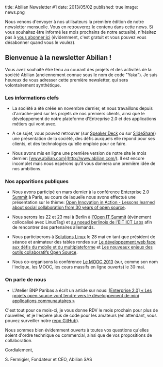 title: Abilian Newsletter #1
date: 2013/05/02
published: true
image: news.png

Nous venons d'envoyer à nos utilisateurs la première édition de notre newsletter mensuelle. Vous en retrouverez le contenu dans cette news. Si vous souhaitez être informé les mois prochains de notre actualité, n'hésitez pas à [vous abonner ici](http://eepurl.com/txGlH) (évidemment, c'est gratuit et vous pouvez vous désabonner quand vous le voulez).


## Bienvenue à la newsletter Abilian !

Vous avez souhaité être tenu au courant des projets et des activités de la société Abilian (anciennement connue sous le nom de code "Yaka"). Je suis heureux de vous adresser cette première newsletter, qui sera volontairement synthétique.

### Les informations clefs

- La société a été créée en novembre dernier, et nous travaillons depuis d'arrache-pied sur les projets de nos premiers clients, ainsi que le développement de notre plateforme d'Entreprise 2.0 et des applications métiers qui vont avec.

- A ce sujet, vous pouvez retrouver (sur [Speaker Deck](https://speakerdeck.com/sfermigier/pitch-abilian-mai-2013) ou sur [SlideShare](http://www.slideshare.net/sfermigier/pitch-abilian-mai-2013)) une présentation de la société, des défis auxquels elle répond pour ses clients, et des technologies qu'elle emploie pour ce faire.

- Nous avons mis en ligne une première version de notre site le mois dernier:
  [www.abilian.com](http://www.abilian.com/). Il est encore incomplet mais nous espérons qu'il vous donnera une première idée de nos ambitions.

### Nos apparitions publiques

- Nous avons participé en mars dernier à la conférence [Enterprise 2.0 Summit](http://www.abilian.com/fr/news/entreprise-2.0-summit-2013) à Paris, au cours de laquelle nous avons effectué une présentation sur le thème: [Open Innovation in Action - Lessons learned about social collaboration from 30 years of open source](http://www.slideshare.net/sfermigier/open-innovation-in-action).

- Nous serons les 22 et 23 mai à Berlin à [l'Open IT Summit](http://www.open-it-summit.de/) (événement collocalisé avec LinuxTag) et [au noeud berlinois de l'EIT ICT Labs](http://www.eitictlabs.eu/about-us/nodes-co-location-centres/berlin/) afin de rencontrer des partenaires allemands.

- Nous participerons à [Solutions Linux](http://www.solutionslinux.fr/) le 28 mai en tant que président de séance et animateur des tables rondes sur [Le développement web face aux défis du mobile et du multiplateforme](http://www.solutionslinux.fr/D%C3%A9veloppement+Web_168_3482.html) et [Les nouveaux enjeux des outils collaboratifs Open Source](http://www.solutionslinux.fr/Les+nouveaux+enjeux+des+outils+collaboratifs+Open+Source_168_3485.html).

- Nous co-organisons la conférence [Le MOOC 2013](http://workshop.lemooc.com/fr/) (sur, comme son nom l'indique, les MOOC, les cours massifs en ligne ouverts) le 30 mai.

### On parle de nous

- L'Atelier BNP Paribas a écrit un article sur nous: [[Enterprise 2.0] « Les projets open source vont tendre vers le développement de mini applications communautaires »](http://www.atelier.net/trends/articles/enterprise-20-projets-open-source-tendre-vers-developpement-de-mini-applications-communautaires)

C'est tout pour ce mois-ci, je vous donne RDV le mois prochain pour plus de nouvelles, et je l'espère plus de code pour les amateurs (en attendant, vous pouvez surveiller notre [repo GitHub](https://github.com/abilian/)).

Nous sommes bien évidemment ouverts à toutes vos questions qu'elles soient d'ordre technique ou commercial, ainsi que de vos propositions de collaboration.

Cordialement,

  S. Fermigier, Fondateur et CEO, Abilian SAS
